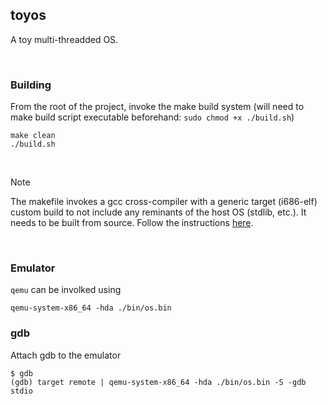 ## toyos
A toy multi-threadded OS.

<br />

### Building
From the root of the project, invoke the make build system (will need to make build script executable beforehand: `sudo chmod +x ./build.sh`)

```shell
make clean
./build.sh
```

<br />

> [!NOTE] 
> The makefile invokes a gcc cross-compiler with a generic target (i686-elf) custom build to not include any reminants of the host OS (stdlib, etc.). It needs to be built from source. Follow the instructions [here](https://osdev.org/GCC_Cross-Compiler).

<br />

### Emulator
`qemu` can be involked using

```shell
qemu-system-x86_64 -hda ./bin/os.bin
```

### gdb
Attach gdb to the emulator

```shell
$ gdb
(gdb) target remote | qemu-system-x86_64 -hda ./bin/os.bin -S -gdb stdio
```